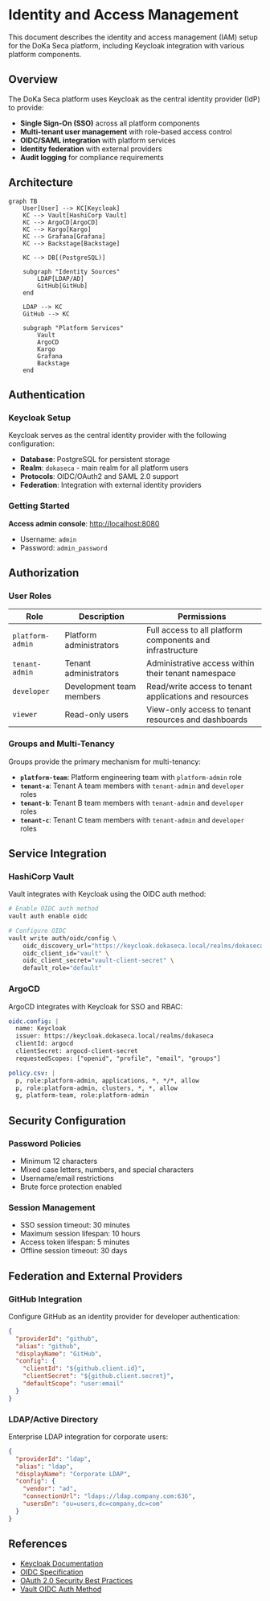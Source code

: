 # Identity and Access Management

This document describes the identity and access management (IAM) setup for the DoKa Seca platform, including Keycloak integration with various platform components.

## Overview

The DoKa Seca platform uses Keycloak as the central identity provider (IdP) to provide:

- **Single Sign-On (SSO)** across all platform components
- **Multi-tenant user management** with role-based access control
- **OIDC/SAML integration** with platform services
- **Identity federation** with external providers
- **Audit logging** for compliance requirements

## Architecture

```mermaid
graph TB
    User[User] --> KC[Keycloak]
    KC --> Vault[HashiCorp Vault]
    KC --> ArgoCD[ArgoCD]
    KC --> Kargo[Kargo]
    KC --> Grafana[Grafana]
    KC --> Backstage[Backstage]

    KC --> DB[(PostgreSQL)]

    subgraph "Identity Sources"
        LDAP[LDAP/AD]
        GitHub[GitHub]
    end

    LDAP --> KC
    GitHub --> KC

    subgraph "Platform Services"
        Vault
        ArgoCD
        Kargo
        Grafana
        Backstage
    end
```

## Authentication

### Keycloak Setup

Keycloak serves as the central identity provider with the following configuration:

- **Database**: PostgreSQL for persistent storage
- **Realm**: `dokaseca` - main realm for all platform users
- **Protocols**: OIDC/OAuth2 and SAML 2.0 support
- **Federation**: Integration with external identity providers

### Getting Started

**Access admin console**: <http://localhost:8080>

- Username: `admin`
- Password: `admin_password`

## Authorization

### User Roles

| Role             | Description              | Permissions                                               |
|------------------|--------------------------|-----------------------------------------------------------|
| `platform-admin` | Platform administrators  | Full access to all platform components and infrastructure |
| `tenant-admin`   | Tenant administrators    | Administrative access within their tenant namespace       |
| `developer`      | Development team members | Read/write access to tenant applications and resources    |
| `viewer`         | Read-only users          | View-only access to tenant resources and dashboards       |

### Groups and Multi-Tenancy

Groups provide the primary mechanism for multi-tenancy:

- **`platform-team`**: Platform engineering team with `platform-admin` role
- **`tenant-a`**: Tenant A team members with `tenant-admin` and `developer` roles
- **`tenant-b`**: Tenant B team members with `tenant-admin` and `developer` roles
- **`tenant-c`**: Tenant C team members with `tenant-admin` and `developer` roles

## Service Integration

### HashiCorp Vault

Vault integrates with Keycloak using the OIDC auth method:

```bash
# Enable OIDC auth method
vault auth enable oidc

# Configure OIDC
vault write auth/oidc/config \
    oidc_discovery_url="https://keycloak.dokaseca.local/realms/dokaseca" \
    oidc_client_id="vault" \
    oidc_client_secret="vault-client-secret" \
    default_role="default"
```

### ArgoCD

ArgoCD integrates with Keycloak for SSO and RBAC:

```yaml
oidc.config: |
  name: Keycloak
  issuer: https://keycloak.dokaseca.local/realms/dokaseca
  clientId: argocd
  clientSecret: argocd-client-secret
  requestedScopes: ["openid", "profile", "email", "groups"]

policy.csv: |
  p, role:platform-admin, applications, *, */*, allow
  p, role:platform-admin, clusters, *, *, allow
  g, platform-team, role:platform-admin
```

## Security Configuration

### Password Policies

- Minimum 12 characters
- Mixed case letters, numbers, and special characters
- Username/email restrictions
- Brute force protection enabled

### Session Management

- SSO session timeout: 30 minutes
- Maximum session lifespan: 10 hours
- Access token lifespan: 5 minutes
- Offline session timeout: 30 days

## Federation and External Providers

### GitHub Integration

Configure GitHub as an identity provider for developer authentication:

```json
{
  "providerId": "github",
  "alias": "github",
  "displayName": "GitHub",
  "config": {
    "clientId": "${github.client.id}",
    "clientSecret": "${github.client.secret}",
    "defaultScope": "user:email"
  }
}
```

### LDAP/Active Directory

Enterprise LDAP integration for corporate users:

```json
{
  "providerId": "ldap",
  "alias": "ldap",
  "displayName": "Corporate LDAP",
  "config": {
    "vendor": "ad",
    "connectionUrl": "ldaps://ldap.company.com:636",
    "usersDn": "ou=users,dc=company,dc=com"
  }
}
```

## References

- [Keycloak Documentation](https://www.keycloak.org/documentation)
- [OIDC Specification](https://openid.net/connect/)
- [OAuth 2.0 Security Best Practices](https://tools.ietf.org/html/draft-ietf-oauth-security-topics)
- [Vault OIDC Auth Method](https://www.vaultproject.io/docs/auth/oidc)
